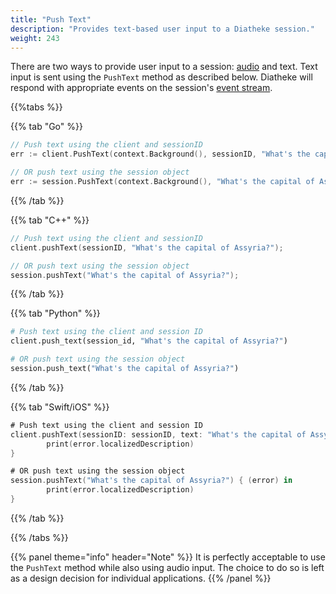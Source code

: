 ```yaml
---
title: "Push Text"
description: "Provides text-based user input to a Diatheke session."
weight: 243
---
```


There are two ways to provide user input to a session:
[audio](../audio-input) and text. Text input is sent using the `PushText`
method as described below. Diatheke will respond with appropriate events
on the session's [event stream](../event-stream).

{{%tabs %}}

{{% tab "Go" %}}
``` go
// Push text using the client and sessionID
err := client.PushText(context.Background(), sessionID, "What's the capital of Assyria?")

// OR push text using the session object
err := session.PushText(context.Background(), "What's the capital of Assyria?")
```
{{% /tab %}}

{{% tab "C++" %}}
``` c++
// Push text using the client and sessionID
client.pushText(sessionID, "What's the capital of Assyria?");

// OR push text using the session object
session.pushText("What's the capital of Assyria?");
```
{{% /tab %}}

{{% tab "Python" %}}
``` python
# Push text using the client and session ID
client.push_text(session_id, "What's the capital of Assyria?")

# OR push text using the session object
session.push_text("What's the capital of Assyria?")
```
{{% /tab %}}

{{% tab "Swift/iOS" %}}
``` swift
# Push text using the client and session ID
client.pushText(sessionID: sessionID, text: "What's the capital of Assyria?") { (error) in
        print(error.localizedDescription)
}

# OR push text using the session object
session.pushText("What's the capital of Assyria?") { (error) in
        print(error.localizedDescription)
}
```
{{% /tab %}}

{{% /tabs %}}

{{% panel theme="info" header="Note" %}}
It is perfectly acceptable to use the `PushText` method while also
using audio input. The choice to do so is left as a design decision
for individual applications.
{{% /panel %}}
